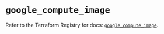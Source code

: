 # `google_compute_image`

Refer to the Terraform Registry for docs: [`google_compute_image`](https://registry.terraform.io/providers/hashicorp/google-beta/6.31.0/docs/resources/google_compute_image).
